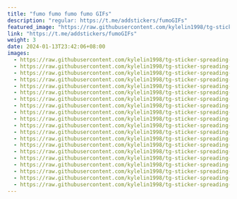 ```yaml
---
title: "fumo fumo fumo fumo GIFs"
description: "regular: https://t.me/addstickers/fumoGIFs"
featured_image: "https://raw.githubusercontent.com/kylelin1998/tg-sticker-spreading-worldwide-images/main/img/2dd33e44-6bf2-4f70-b474-a022a4913e91.jpg"
link: "https://t.me/addstickers/fumoGIFs"
weight: 3
date: 2024-01-13T23:42:06+08:00
images:
  - https://raw.githubusercontent.com/kylelin1998/tg-sticker-spreading-worldwide-images/main/img/2dd33e44-6bf2-4f70-b474-a022a4913e91.jpg
  - https://raw.githubusercontent.com/kylelin1998/tg-sticker-spreading-worldwide-images/main/img/277316ef-cec7-4df6-a2d7-ec9895b920fa.jpg
  - https://raw.githubusercontent.com/kylelin1998/tg-sticker-spreading-worldwide-images/main/img/f855b9dc-c2b0-4b63-9b64-75c1f021fbda.jpg
  - https://raw.githubusercontent.com/kylelin1998/tg-sticker-spreading-worldwide-images/main/img/a1d17377-eaeb-4015-924a-9d12d9f72b16.jpg
  - https://raw.githubusercontent.com/kylelin1998/tg-sticker-spreading-worldwide-images/main/img/356f5a4b-ca06-42ec-ba17-50db6277f21d.jpg
  - https://raw.githubusercontent.com/kylelin1998/tg-sticker-spreading-worldwide-images/main/img/5aa479aa-48e0-450d-b459-377dd3f1ed1f.jpg
  - https://raw.githubusercontent.com/kylelin1998/tg-sticker-spreading-worldwide-images/main/img/3a31fef0-420e-456d-9c56-4958f56cf187.jpg
  - https://raw.githubusercontent.com/kylelin1998/tg-sticker-spreading-worldwide-images/main/img/d1fc8061-ccb4-463d-ba56-a0a64629a9e3.jpg
  - https://raw.githubusercontent.com/kylelin1998/tg-sticker-spreading-worldwide-images/main/img/f7c52e72-fcc8-4ab8-90ba-a685b8d16a48.jpg
  - https://raw.githubusercontent.com/kylelin1998/tg-sticker-spreading-worldwide-images/main/img/812fb072-f289-42c3-af16-45bc7fab14ad.jpg
  - https://raw.githubusercontent.com/kylelin1998/tg-sticker-spreading-worldwide-images/main/img/4319d647-0d4d-4e8e-b045-ef325e3521d9.jpg
  - https://raw.githubusercontent.com/kylelin1998/tg-sticker-spreading-worldwide-images/main/img/16c36cca-bb6c-4560-9d9c-effe6db59a81.jpg
  - https://raw.githubusercontent.com/kylelin1998/tg-sticker-spreading-worldwide-images/main/img/80655f0a-33dc-4db0-bf35-549d2331a370.jpg
  - https://raw.githubusercontent.com/kylelin1998/tg-sticker-spreading-worldwide-images/main/img/9e84b27a-d7f3-43ff-8165-577ad78b2715.jpg
  - https://raw.githubusercontent.com/kylelin1998/tg-sticker-spreading-worldwide-images/main/img/3892f671-d243-41ba-babb-9413b1c7f47f.jpg
  - https://raw.githubusercontent.com/kylelin1998/tg-sticker-spreading-worldwide-images/main/img/9e422caa-c2e4-4d97-8756-4930533ca686.jpg
  - https://raw.githubusercontent.com/kylelin1998/tg-sticker-spreading-worldwide-images/main/img/1de5f09a-ed30-4b83-b4c5-bf90658e3b69.jpg
  - https://raw.githubusercontent.com/kylelin1998/tg-sticker-spreading-worldwide-images/main/img/bdd04ffe-ce68-4eda-af70-5b4559673b38.jpg
  - https://raw.githubusercontent.com/kylelin1998/tg-sticker-spreading-worldwide-images/main/img/579b7e94-1468-456b-8f3d-85c470ef9d5a.jpg
  - https://raw.githubusercontent.com/kylelin1998/tg-sticker-spreading-worldwide-images/main/img/d1b5c95b-2bea-46ce-95e1-f7a124a094a7.jpg
---
```

